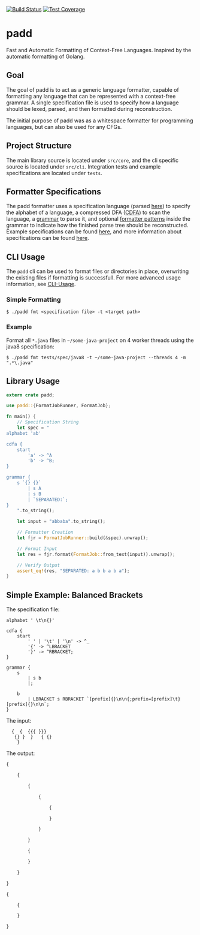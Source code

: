 [![Build Status](https://travis-ci.org/srhickma/padd.svg?branch=master)](https://travis-ci.org/srhickma/padd)
[![Test Coverage](https://codecov.io/gh/srhickma/padd/branch/master/graph/badge.svg)](https://codecov.io/gh/srhickma/padd)

# padd
Fast and Automatic Formatting of Context-Free Languages. Inspired by the automatic formatting of 
Golang.

## Goal
The goal of padd is to act as a generic language formatter, capable of formatting any language that can be represented with a context-free grammar. A single specification file is used to specify how a language should be lexed, parsed, and then formatted during reconstruction.

The initial purpose of padd was as a whitespace formatter for programming languages, but can also be used for any CFGs.

## Project Structure
The main library source is located under `src/core`, and the cli specific source is located under `src/cli`.
Integration tests and example specifications are located under `tests`.

## Formatter Specifications
The padd formatter uses a specification language (parsed [here](https://github.com/srhickma/padd/blob/master/src/core/spec.rs)) to specify the alphabet of a language, a compressed DFA ([CDFA](https://github.com/srhickma/padd/wiki/CDFA-Specification)) to scan the language, a [grammar](https://github.com/srhickma/padd/wiki/Grammar-Specification) to parse it, and optional [formatter patterns](https://github.com/srhickma/padd/wiki/Formatter-Patterns) inside the grammar to indicate how the finished parse tree should be reconstructed. Example specifications can be found [here](https://github.com/srhickma/padd/tree/master/tests/spec), and more information about specifications can be found [here](https://github.com/srhickma/padd/wiki/Specifications).

## CLI Usage
The `padd` cli can be used to format files or directories in place, overwriting the existing files if formatting is successfull. For more advanced usage information, see [CLI-Usage](https://github.com/srhickma/padd/wiki/CLI-Usage).

### Simple Formatting
```shell
$ ./padd fmt <specification file> -t <target path>
```
### Example
Format all `*.java` files in `~/some-java-project` on 4 worker threads using the java8 specification:
```shell
$ ./padd fmt tests/spec/java8 -t ~/some-java-project --threads 4 -m ".*\.java"
```

## Library Usage
```rust
extern crate padd;

use padd::{FormatJobRunner, FormatJob};

fn main() {
    // Specification String
    let spec = "
alphabet 'ab'

cdfa {
    start
        'a' -> ^A
        'b' -> ^B;
}

grammar {
    s `{} {}`
        | s A
        | s B
        | `SEPARATED:`;
}
    ".to_string();

    let input = "abbaba".to_string();

    // Formatter Creation
    let fjr = FormatJobRunner::build(&spec).unwrap();

    // Format Input
    let res = fjr.format(FormatJob::from_text(input)).unwrap();

    // Verify Output
    assert_eq!(res, "SEPARATED: a b b a b a");
}
```

## Simple Example: Balanced Brackets
The specification file:
```
alphabet ' \t\n{}'

cdfa {
    start
        ' ' | '\t' | '\n' -> ^_
        '{' -> ^LBRACKET
        '}' -> ^RBRACKET;
}

grammar {
    s
        | s b
        |;

    b
        | LBRACKET s RBRACKET `[prefix]{}\n\n{;prefix=[prefix]\t}[prefix]{}\n\n`;
}
```
The input:
```
  {  {  {{{ }}}
   {} }  }   { {}
    }
```
The output:
```txt
{

	{

		{

			{

				{

				}

			}

		}

		{

		}

	}

}

{

	{

	}

}
```
